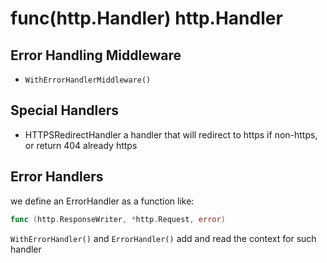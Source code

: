 # func(http.Handler) http.Handler


## Error Handling Middleware

* `WithErrorHandlerMiddleware()`

## Special Handlers

* HTTPSRedirectHandler a handler that will redirect to https if
  non-https, or return 404 already https

## Error Handlers

we define an ErrorHandler as a function like:

```go
func (http.ResponseWriter, *http.Request, error)
```

`WithErrorHandler()` and `ErrorHandler()` add and read the context
for such handler
